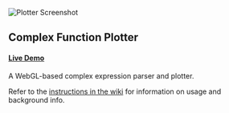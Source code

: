 ![Plotter Screenshot](http://i.imgur.com/SyPTmI5.png)

## Complex Function Plotter 
#### [Live Demo](https://juh9870.github.io/complex-function-plot/?mirror=true&expression=eiBtb2RmICgyK2kpK2cmdmFyaWFibGV6JnZhbHVlc2luKHopJnZhcmlhYmxlZyZ2YWx1ZXRhbihxLzQp)

A WebGL-based complex expression parser and plotter.

Refer to the [instructions in the wiki](https://github.com/juh9870/complex-function-plot/wiki/Complex-Function-Plotter) for information on usage and background info.

